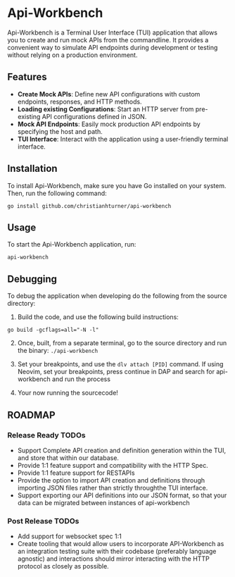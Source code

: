 # Api-Workbench

Api-Workbench is a Terminal User Interface (TUI) application
that allows you to create and run mock APIs from the commandline.
It provides a convenient way to simulate API endpoints during
development or testing without relying on a production environment.

## Features

- **Create Mock APIs**: Define new API configurations with custom
endpoints, responses, and HTTP methods.
- **Loading existing Configurations**: Start an HTTP server from
pre-existing API configurations defined in JSON.
- **Mock API Endpoints**: Easily mock production API endpoints by
specifying the host and path.
- **TUI Interface**: Interact with the application using a
user-friendly terminal interface.

## Installation

To install Api-Workbench, make sure you have Go installed on
your system. Then, run the following command:

```shell
go install github.com/christianhturner/api-workbench
```

## Usage

To start the Api-Workbench application, run:

```shell
api-workbench
```

## Debugging

To debug the application when developing do the following from the
source directory:

1. Build the code, and use the following build instructions:

```shell
go build -gcflags=all="-N -l"
```

2. Once, built, from a separate terminal, go to the source directory
and run the binary: `./api-workbench`

3. Set your breakpoints, and use the `dlv attach [PID]` command. 
If using Neovim, set your breakpoints, press continue in DAP
and search for api-workbench and run the process

4. Your now running the sourcecode!

## ROADMAP

### Release Ready TODOs

- Support Complete API creation and definition generation within the TUI, and store that within our database.
- Provide 1:1 feature support and compatibility with the HTTP Spec.
- Provide 1:1 feature support for RESTAPIs
- Provide the option to import API creation and definitions through importing JSON files rather than strictly throughthe TUI interface.
- Support exporting our API definitions into our JSON format, so that your data can be migrated between instances of api-workbench

### Post Release TODOs
- Add support for websocket spec 1:1
- Create tooling that would allow users to incorporate API-Workbench as an integration testing suite with their codebase (preferably language agnostic) and interactions should mirror interacting with the HTTP protocol as closely as possible.
